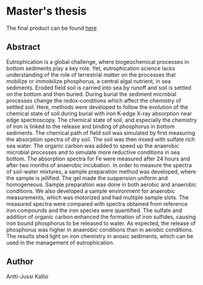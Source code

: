 # Master's thesis 
The final product can be found [here](https://github.com/eidzei/Gradu/blob/master/AnttiJussi_Kallio_Pro_gradu_2019.pdf)

## Abstract
Eutrophication is a global challenge, where biogeochemical processes in bottom sediments play a key role. Yet, eutrophication science lacks understanding of the role of terrestrial matter on the processes that mobilize or immobilize phosphorus, a central algal nutrient, in sea sediments. Eroded field soil is carried into sea by runoff and soil is settled on the bottom and then buried. During burial the sediment microbial processes change the redox-conditions which affect the chemistry of settled soil. Here, methods were developed to follow the evolution of the chemical state of soil during burial with iron K-edge X-ray absorption near edge spectroscopy. The chemical state of soil, and especially the chemistry of iron is linked to the release and binding of phosphorus in bottom sediments.
   The chemical path of field soil was simulated by first measuring the absorption spectra of dry soil. The soil was then mixed with sulfate rich sea water. The organic carbon was added to speed up the anaerobic microbial processes and to simulate more reductive conditions in sea bottom. The absorption spectra for Fe were measured after 24 hours and after two months of anaerobic incubation.
   In order to measure the spectra of soil-water mixtures, a sample preparation method was developed, where the sample is jellified. The gel made the suspension uniform and homogeneous. Sample preparation was done in both aerobic and anaerobic conditions. We also developed a sample environment for anaerobic measurements, which was motorized and had multiple sample slots.
   The measured spectra were compared with spectra obtained from reference iron compounds and the iron species were quantified. The sulfate and addition of organic carbon enhanced the formation of iron sulfides, causing iron bound phosphorus to be released to water. As expected, the release of phosphorus was higher in anaerobic conditions than in aerobic conditions. The results shed light on iron chemistry in anoxic sediments, which can be used in the management of eutrophication.

## Author
Antti-Jussi Kallio
